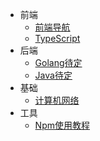 <!-- _navbar.md -->
* 前端
  * [前端导航](前端/navigation)
  * [TypeScript](前端/TypeScript/TypeScript浅尝)
* 后端
  * [Golang待定](前端/framework)
  * [Java待定](前端/component)
* 基础
  * [计算机网络](计算机基础/计算机网络/DNS相关)
* 工具
  * [Npm使用教程](工具/Npm使用教程)
